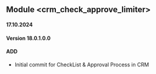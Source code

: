 ## Module <crm_check_approve_limiter>

#### 17.10.2024
#### Version 18.0.1.0.0
#### ADD
- Initial commit for CheckList & Approval Process in CRM
